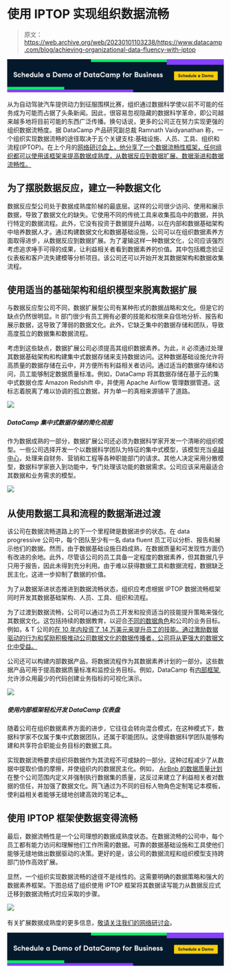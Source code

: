 # 使用 IPTOP 实现组织数据流畅

> 原文：<https://web.archive.org/web/20230101103238/https://www.datacamp.com/blog/achieving-organizational-data-fluency-with-iptop>

[![](img/5b92e8aecb619513a6b4a06d7d599a08.png)](https://web.archive.org/web/20220525042209/https://www.datacamp.com/groups/business)

从为自动驾驶汽车提供动力到征服围棋比赛，组织通过数据科学使以前不可能的任务成为可能而占据了头条新闻。因此，很容易忽视隐藏的数据科学革命，即公司越来越多地将目前可能的东西广泛传播。换句话说，更多的公司正在努力实现更强的组织数据流畅度。据 DataCamp 产品研究副总裁 Ramnath Vaidyanathan 称，一个组织实现数据流畅的途径取决于五个关键支柱:基础设施、人员、工具、组织和流程(IPTOP)。在上个月的[网络研讨会上，他分享了一个数据流畅性框架，任何组织都可以使用该框架来提高数据成熟度，从数据反应到数据扩展、数据渐进和数据流畅性。](https://web.archive.org/web/20220525042209/https://www.datacamp.com/resources/webinars/the-path-to-data-fluency)

## 为了摆脱数据反应，建立一种数据文化

数据反应型公司处于数据成熟度阶梯的最底层。这样的公司很少访问、使用和展示数据，导致了数据文化的缺失。它使用不同的传统工具来收集孤岛中的数据，并执行特定的数据流程。此外，它没有投资于数据提升战略，以在内部和数据基础架构中培养数据人才。通过构建数据文化和数据基础设施，公司可以在组织数据素养方面取得进步，从数据反应到数据扩展。为了灌输这样一种数据文化，公司应该强烈考虑追求唾手可得的成果，让利益相关者看到数据素养的价值。其中包括概念验证仪表板和客户流失建模等分析项目。该公司还可以开始开发其数据架构和数据收集流程。

## 使用适当的基础架构和组织模型来脱离数据扩展

与数据反应型公司不同，数据扩展型公司有某种形式的数据战略和文化。但是它的缺点仍然很明显。It 部门很少有员工拥有必要的技能和权限来自信地分析、报告和展示数据，这导致了薄弱的数据文化。此外，它缺乏集中的数据存储和团队，导致高度孤立的数据集和数据流程。

考虑到这些缺点，数据扩展公司必须提高其组织数据素养。为此，it 必须通过处理其数据基础架构和构建集中式数据存储来支持数据访问。这种数据基础设施允许将高质量的数据存储在云中，并方便所有利益相关者访问。通过适当的数据存储和访问，员工能够制定数据质量标准。例如，DataCamp 将其数据存储在基于云的集中式数据仓库 Amazon Redshift 中，并使用 Apache Airflow 管理数据管道。这标志着脱离了难以协调的孤立数据，并为单一的真相来源铺平了道路。

[![](img/8187d431907613ce0269b0f3b93e1db8.png)](https://web.archive.org/web/20220525042209/https://www.datacamp.com/resources/webinars/the-path-to-data-fluency)

##### DataCamp 集中式数据存储的简化视图

作为数据成熟的一部分，数据扩展公司还必须为数据科学家开发一个清晰的组织模型。一些公司选择开发一个以数据科学团队为特征的集中式模型，该模型充当[卓越中心](https://web.archive.org/web/20220525042209/https://hbr.org/2019/01/how-to-set-up-an-ai-center-of-excellence)，处理来自财务、营销和工程等各种职能部门的请求。其他人决定采用分散模型，数据科学家嵌入到功能中，专门处理该功能的数据需求。公司应该采用最适合其数据和业务需求的模型。

[![](img/1905e35d479d010cb93290c46e773481.png)](https://web.archive.org/web/20220525042209/https://www.datacamp.com/groups/business)

## 从使用数据工具和流程的数据渐进过渡

该公司在数据流畅道路上的下一个里程碑是数据进步的状态。在 data progressive 公司中，每个团队至少有一名 data fluent 员工可以分析、报告和展示他们的数据。然而，由于数据基础设施日趋成熟，在数据质量和可发现性方面仍有改进的余地。此外，尽管该公司的员工具备一定程度的数据素养，但其数据几乎只用于报告，因此未得到充分利用。由于难以获得数据工具和数据流程，数据缺乏民主化，这进一步抑制了数据的价值。

为了从数据渐进状态推进到数据流畅状态，组织应考虑根据 IPTOP 数据流畅框架同时开发其数据基础架构、人员、工具、组织和流程。

为了过渡到数据流畅，公司可以通过为员工开发和投资适当的技能提升策略来强化其数据文化。这包括持续的数据教育，以迎合[不同的数据角色](https://web.archive.org/web/20220525042209/https://www.datacamp.com/community/blog/eight-personas)和公司的业务目标。例如，& T 公司的[在 10 年内投资了 14 万美元来提升员工的技能。通过激励数据驱动的行为和奖励积极推动公司数据文化的数据传播者，公司将从更强大的数据文化中受益。](https://web.archive.org/web/20220525042209/https://hbr.org/2016/10/atts-talent-overhaul)

公司还可以构建内部数据产品，将数据流程作为其数据素养计划的一部分。这些数据产品可用于提高数据质量标准和监控业务目标。例如，DataCamp 有[内部框架](https://web.archive.org/web/20220525042209/https://www.datacamp.com/open-source),允许涉众用最少的代码创建业务指标的可视化演示。

[![](img/efb9cb62a3368bc30d9d9abc693043a6.png)](https://web.archive.org/web/20220525042209/https://www.datacamp.com/resources/webinars/the-path-to-data-fluency)

##### 使用内部框架轻松开发 DataCamp 仪表盘

随着公司在组织数据素养方面的进步，它往往会转向混合模式，在这种模式下，数据科学家不仅属于集中式数据团队，还属于职能团队。这使得数据科学团队能够构建和共享符合职能业务目标的数据工具。

实现数据流畅要求组织将数据作为其流程不可或缺的一部分。这种过程减少了从数据中提取价值的摩擦，并使组织内的数据民主化。例如， [AirBnb 的数据质量计划](https://web.archive.org/web/20220525042209/https://medium.com/airbnb-engineering/data-quality-at-airbnb-e582465f3ef7)在整个公司范围内定义并强制执行数据集的质量，这反过来建立了利益相关者对数据的信任，并加强了数据文化。网飞通过为不同的目标人物角色定制笔记本模板，使利益相关者能够无缝地创建高效的笔记本[。](https://web.archive.org/web/20220525042209/https://netflixtechblog.com/notebook-innovation-591ee3221233)

## 使用 IPTOP 框架使数据变得流畅

最后，数据流畅性是一个公司理想的数据成熟度状态。在数据流畅的公司中，每个员工都有能力访问和理解他们工作所需的数据。可靠的数据基础设施和工具使他们能够无缝地做出数据驱动的决策。更好的是，该公司的数据流程和组织模型支持跨部门协作高效扩展。

显然，一个组织实现数据流畅的途径不是线性的。这需要明确的数据策略和强大的数据素养框架。下图总结了组织使用 IPTOP 框架将其数据读写能力从数据反应式迁移到数据流畅式时应采取的步骤。

[![](img/5bda105529ce77dd95d88b62fbb44003.png)](https://web.archive.org/web/20220525042209/https://res.cloudinary.com/dyd911kmh/image/upload/f_auto,q_auto:best/v1615989330/blueprint_data_fluency_przpge.png)

有关扩展数据成熟度的更多信息，[敬请关注我们的网络研讨会](https://web.archive.org/web/20220525042209/https://www.datacamp.com/resources/webinars/the-path-to-data-fluency)。

[![](img/5b92e8aecb619513a6b4a06d7d599a08.png)](https://web.archive.org/web/20220525042209/https://www.datacamp.com/groups/business)